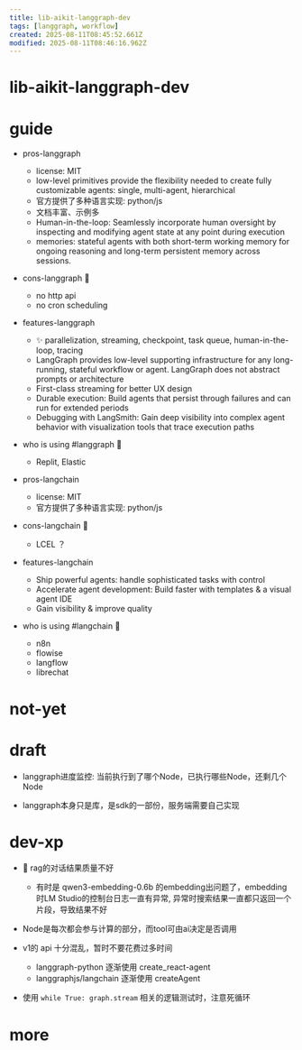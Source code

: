 ```yaml
---
title: lib-aikit-langgraph-dev
tags: [langgraph, workflow]
created: 2025-08-11T08:45:52.661Z
modified: 2025-08-11T08:46:16.962Z
---
```


# lib-aikit-langgraph-dev

# guide

- pros-langgraph
  - license: MIT
  - low-level primitives provide the flexibility needed to create fully customizable agents: single, multi-agent, hierarchical
  - 官方提供了多种语言实现: python/js
  - 文档丰富、示例多
  - Human-in-the-loop: Seamlessly incorporate human oversight by inspecting and modifying agent state at any point during execution
  - memories: stateful agents with both short-term working memory for ongoing reasoning and long-term persistent memory across sessions.

- cons-langgraph 🐛
  - no http api
  - no cron scheduling

- features-langgraph
  - ✨ parallelization, streaming, checkpoint, task queue, human-in-the-loop, tracing
  - LangGraph provides low-level supporting infrastructure for any long-running, stateful workflow or agent. LangGraph does not abstract prompts or architecture
  - First-class streaming for better UX design
  - Durable execution: Build agents that persist through failures and can run for extended periods
  - Debugging with LangSmith: Gain deep visibility into complex agent behavior with visualization tools that trace execution paths

- who is using #langgraph 🌰
  - Replit, Elastic

- pros-langchain
  - license: MIT
  - 官方提供了多种语言实现: python/js

- cons-langchain 🐛
  - LCEL ？

- features-langchain
  - Ship powerful agents: handle sophisticated tasks with control
  - Accelerate agent development: Build faster with templates & a visual agent IDE
  - Gain visibility & improve quality

- who is using #langchain 🌰
  - n8n
  - flowise
  - langflow
  - librechat
# not-yet

# draft
- langgraph进度监控: 当前执行到了哪个Node，已执行哪些Node，还剩几个Node

- langgraph本身只是库，是sdk的一部份，服务端需要自己实现
# dev-xp
- 🤔 rag的对话结果质量不好
  - 有时是 qwen3-embedding-0.6b 的embedding出问题了，embedding时LM Studio的控制台日志一直有异常, 异常时搜索结果一直都只返回一个片段，导致结果不好

- Node是每次都会参与计算的部分，而tool可由ai决定是否调用

- v1的 api 十分混乱，暂时不要花费过多时间
  - langgraph-python 逐渐使用 create_react-agent
  - langgraphjs/langchain 逐渐使用 createAgent

- 使用 `while True: graph.stream` 相关的逻辑测试时，注意死循环
# more

